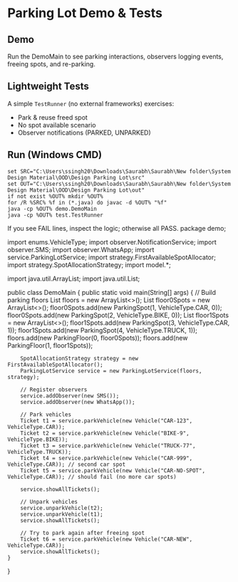 # Parking Lot Demo & Tests

## Demo
Run the DemoMain to see parking interactions, observers logging events, freeing spots, and re-parking.

## Lightweight Tests
A simple `TestRunner` (no external frameworks) exercises:
- Park & reuse freed spot
- No spot available scenario
- Observer notifications (PARKED, UNPARKED)

## Run (Windows CMD)
```
set SRC="C:\Users\ssingh20\Downloads\Saurabh\Saurabh\New folder\System Design Material\OOD\Design Parking Lot\src"
set OUT="C:\Users\ssingh20\Downloads\Saurabh\Saurabh\New folder\System Design Material\OOD\Design Parking Lot\out"
if not exist %OUT% mkdir %OUT%
for /R %SRC% %f in (*.java) do javac -d %OUT% "%f"
java -cp %OUT% demo.DemoMain
java -cp %OUT% test.TestRunner
```

If you see FAIL lines, inspect the logic; otherwise all PASS.
package demo;

import enums.VehicleType;
import observer.NotificationService;
import observer.SMS;
import observer.WhatsApp;
import service.ParkingLotService;
import strategy.FirstAvailableSpotAllocator;
import strategy.SpotAllocationStrategy;
import model.*;

import java.util.ArrayList;
import java.util.List;

public class DemoMain {
    public static void main(String[] args) {
        // Build parking floors
        List<ParkingFloor> floors = new ArrayList<>();
        List<ParkingSpot> floor0Spots = new ArrayList<>();
        floor0Spots.add(new ParkingSpot(1, VehicleType.CAR, 0));
        floor0Spots.add(new ParkingSpot(2, VehicleType.BIKE, 0));
        List<ParkingSpot> floor1Spots = new ArrayList<>();
        floor1Spots.add(new ParkingSpot(3, VehicleType.CAR, 1));
        floor1Spots.add(new ParkingSpot(4, VehicleType.TRUCK, 1));
        floors.add(new ParkingFloor(0, floor0Spots));
        floors.add(new ParkingFloor(1, floor1Spots));

        SpotAllocationStrategy strategy = new FirstAvailableSpotAllocator();
        ParkingLotService service = new ParkingLotService(floors, strategy);

        // Register observers
        service.addObserver(new SMS());
        service.addObserver(new WhatsApp());

        // Park vehicles
        Ticket t1 = service.parkVehicle(new Vehicle("CAR-123", VehicleType.CAR));
        Ticket t2 = service.parkVehicle(new Vehicle("BIKE-9", VehicleType.BIKE));
        Ticket t3 = service.parkVehicle(new Vehicle("TRUCK-77", VehicleType.TRUCK));
        Ticket t4 = service.parkVehicle(new Vehicle("CAR-999", VehicleType.CAR)); // second car spot
        Ticket t5 = service.parkVehicle(new Vehicle("CAR-NO-SPOT", VehicleType.CAR)); // should fail (no more car spots)

        service.showAllTickets();

        // Unpark vehicles
        service.unparkVehicle(t2);
        service.unparkVehicle(t1);
        service.showAllTickets();

        // Try to park again after freeing spot
        Ticket t6 = service.parkVehicle(new Vehicle("CAR-NEW", VehicleType.CAR));
        service.showAllTickets();
    }
}

